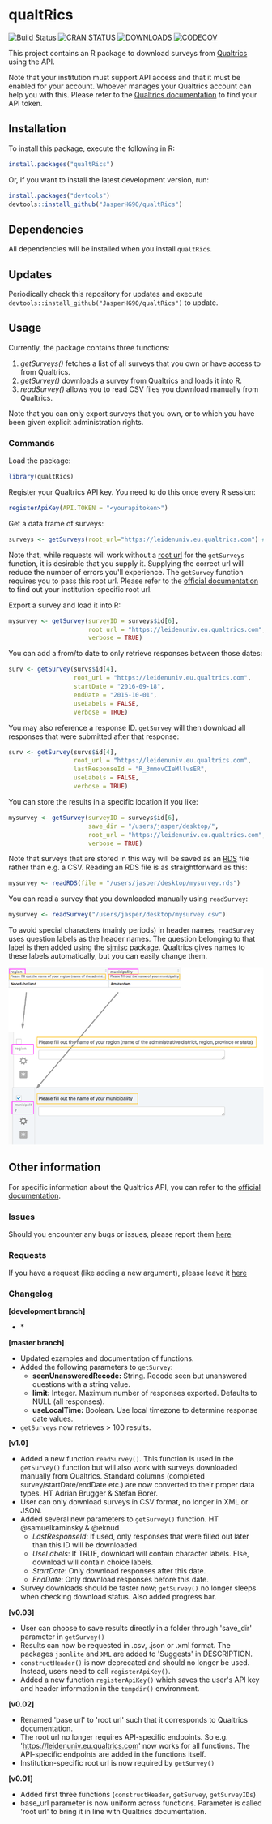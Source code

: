 # qualtRics

[![Build Status](https://travis-ci.org/JasperHG90/qualtRics.svg?branch=master)](https://travis-ci.org/JasperHG90/qualtRics) [![CRAN STATUS](https://www.r-pkg.org/badges/version/qualtRics)](https://cran.r-project.org/web/packages/qualtRics/index.html) [![DOWNLOADS](https://cranlogs.r-pkg.org/badges/qualtRics)](https://www.r-pkg.org/pkg/qualtRics) [![CODECOV](https://codecov.io/gh/JasperHG90/qualtRics/branch/master/graphs/badge.svg)](https://codecov.io/gh/JasperHG90/qualtRics)

This project contains an R package to download surveys from  [Qualtrics](https://www.qualtrics.com/) using the API. 

Note that your institution must support API access and that it must be enabled for your account. Whoever manages your Qualtrics account can help you with this. Please refer to the [Qualtrics documentation](https://api.qualtrics.com/docs/authentication) to find your API token.

## Installation

To install this package, execute the following in R:

```r
install.packages("qualtRics")
```

Or, if you want to install the latest development version, run:

```r
install.packages("devtools")
devtools::install_github("JasperHG90/qualtRics")
```

## Dependencies

All dependencies will be installed when you install `qualtRics`.

## Updates

Periodically check this repository for updates and execute `devtools::install_github("JasperHG90/qualtRics")` to update.

## Usage

Currently, the package contains three functions:

  1. *getSurveys()* fetches a list of all surveys that you own or have access to from Qualtrics.
  2. *getSurvey()* downloads a survey from Qualtrics and loads it into R.
  3. *readSurvey()* allows you to read CSV files you download manually from Qualtrics.

Note that you can only export surveys that you own, or to which you have been given explicit administration rights.

### Commands

Load the package:

```r
library(qualtRics)
```

Register your Qualtrics API key. You need to do this once every R session:

```r
registerApiKey(API.TOKEN = "<yourapitoken>")
```

Get a data frame of surveys:

```r
surveys <- getSurveys(root_url="https://leidenuniv.eu.qualtrics.com") # URL is for my own institution
```

Note that, while requests will work without a [root url](https://api.qualtrics.com/docs/root-url) for the `getSurveys` function, it is desirable that you supply it. Supplying the correct url will reduce the number of errors you'll experience. The `getSurvey` function requires you to pass this root url. Please refer to the [official documentation](https://api.qualtrics.com/docs/root-url) to find out your institution-specific root url.

Export a survey and load it into R:

```r
mysurvey <- getSurvey(surveyID = surveys$id[6], 
                      root_url = "https://leidenuniv.eu.qualtrics.com", 
                      verbose = TRUE)
```

You can add a from/to date to only retrieve responses between those dates:

```r
surv <- getSurvey(survs$id[4],
                  root_url = "https://leidenuniv.eu.qualtrics.com",
                  startDate = "2016-09-18",
                  endDate = "2016-10-01",
                  useLabels = FALSE,
                  verbose = TRUE)
```

You may also reference a response ID. `getSurvey` will then download all responses that were submitted after that response:

```r
surv <- getSurvey(survs$id[4],
                  root_url = "https://leidenuniv.eu.qualtrics.com",
                  lastResponseId = "R_3mmovCIeMllvsER",
                  useLabels = FALSE,
                  verbose = TRUE)
```

You can store the results in a specific location if you like:

```r
mysurvey <- getSurvey(surveyID = surveys$id[6], 
                      save_dir = "/users/jasper/desktop/", 
                      root_url = "https://leidenuniv.eu.qualtrics.com", 
                      verbose = TRUE)
```

Note that surveys that are stored in this way will be saved as an [RDS](https://stat.ethz.ch/R-manual/R-devel/library/base/html/readRDS.html) file rather than e.g. a CSV. Reading an RDS file is as straightforward as this:

```r
mysurvey <- readRDS(file = "/users/jasper/desktop/mysurvey.rds")
```

You can read a survey that you downloaded manually using `readSurvey`:

```r
mysurvey <- readSurvey("/users/jasper/desktop/mysurvey.csv")
```

To avoid special characters (mainly periods) in header names, `readSurvey` uses question labels as the header names. The question belonging to that label is then added using the [sjmisc](https://CRAN.R-project.org/package=sjmisc) package. Qualtrics gives names to these labels automatically, but you can easily change them.

![](/vignettes/qualtricsdf.png)

## Other information

For specific information about the Qualtrics API, you can refer to the [official documentation](https://api.qualtrics.com/docs/overview).

### Issues

Should you encounter any bugs or issues, please report them [here](https://github.com/JasperHG90/qualtRics/issues)

### Requests

If you have a request (like adding a new argument), please leave it [here](https://github.com/JasperHG90/qualtRics/issues)

### Changelog

**[development branch]**

- \* 

**[master branch]**

- Updated examples and documentation of functions.
- Added the following parameters to `getSurvey`:
  - **seenUnansweredRecode:**  String. Recode seen but unanswered questions with a string value. 
  - **limit:** Integer. Maximum number of responses exported. Defaults to NULL (all responses).
  - **useLocalTime:** Boolean. Use local timezone to determine response date values. 
- `getSurveys` now retrieves > 100 results.

**[v1.0]**

- Added a new function `readSurvey()`. This function is used in the `getSurvey()` function but will also work with surveys downloaded manually from Qualtrics. Standard columns (completed survey/startDate/endDate etc.) are now converted to their proper data types. HT Adrian Brugger & Stefan Borer.
- User can only download surveys in CSV format, no longer in XML or JSON. 
- Added several new parameters to `getSurvey()` function. HT @samuelkaminsky & @eknud
  * *LastResponseId*: If used, only responses that were filled out later than this ID will be downloaded. 
  * *UseLabels*: If TRUE, download will contain character labels. Else, download will contain choice labels.
  * *StartDate*: Only download responses after this date.
  * *EndDate*: Only download responses before this date.
- Survey downloads should be faster now; `getSurvey()` no longer sleeps when checking download status. Also added progress bar.

**[v0.03]**
- User can choose to save results directly in a folder through 'save_dir' parameter in `getSurvey()`
- Results can now be requested in .csv, .json or .xml format. The packages `jsonlite` and `XML` are added to 'Suggests' in DESCRIPTION.
- `constructHeader()` is now deprecated and should no longer be used. Instead, users need to call `registerApiKey()`.
- Added a new function `registerApiKey()` which saves the user's API key and header information in the `tempdir()` environment. 

**[v0.02]**
- Renamed 'base url' to 'root url' such that it corresponds to Qualtrics documentation.
- The root url no longer requires API-specific endpoints. So e.g. 'https://leidenuniv.eu.qualtrics.com' now works for all functions. The API-specific endpoints are added in the functions itself.
- Institution-specific root url is now required by `getSurvey()`

**[v0.01]**
- Added first three functions (`constructHeader`, `getSurvey`, `getSurveyIDs`)
- base_url parameter is now uniform across functions. Parameter is called 'root url' to bring it in line with Qualtrics documentation.
